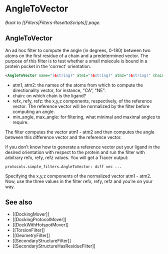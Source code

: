 # AngleToVector
*Back to [[Filters|Filters-RosettaScripts]] page.*
## AngleToVector

An ad hoc filter to compute the angle (in degrees, 0-180) between two atoms on the first residue of a chain and a predetermined vector. The purpose of this filter is to test whether a small molecule is bound in a protein pocket in the 'correct' orientation.

```xml
<AngleToVector name="(&string)" atm1="(&string)" atm2="(&string)" chain="(2&size)" refx="(&real)" refy="(&real)" refz="(&real)" min_angle="(0.0&real)" max_angle="(90.0&real)"/>
```
-  atm1, atm2: the names of the atoms from which to compute the directionality vector, for instance, "CA", "NE".
-  chain: on which chain is the ligand?
-  refx, refy, refz: the x,y,z components, respectively, of the reference vector. The reference vector will be normalized by the filter before computing an angle.
-  min_angle, max_angle: for filtering, what minimal and maximal angles to require.

The filter computes the vector atm1 - atm2 and then computes the angle between this difference vector and the reference vector.

If you don't know how to generate a reference vector put your ligand in the desired orientation with respect to the protein and run the filter with arbitrary refx, refy, refz values. You will get a Tracer output:

    protocols.simple_filters.AngleToVector: diff vec ...

Specifying the x,y,z components of the normalized vector atm1 - atm2. Now, use the three values in the filter refx, refy, refz and you're on your way.

## See also

* [[DockingMover]]
* [[DockingProtocolMover]]
* [[DockWithHotspotMover]]
* [[TorsionFilter]]
* [[GeometryFilter]]
* [[SecondaryStructureFilter]]
* [[SecondaryStructureHasResidueFilter]]
